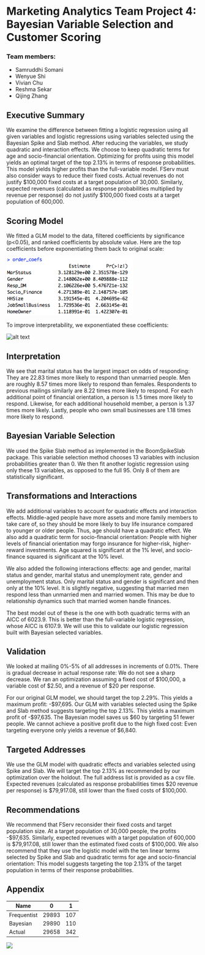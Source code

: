 # Marketing Analytics Team Project 4: Bayesian Variable Selection and Customer Scoring

### Team members:
  * Samruddhi Somani
  * Wenyue Shi
  * Vivian Chu
  * Reshma Sekar
  * Qijing Zhang

## Executive Summary

We examine the difference between fitting a logistic regression using all given variables and logistic regressions using variables selected using the Bayesian Spike and Slab method. After reducing the variables, we study quadratic and interaction effects. We choose to keep quadratic terms for age and socio-financial orientation. Optimizing for profits using this model yields an optimal target of the top 2.13% in terms of response probabilities. This model yields higher profits than the full-variable model. FServ must also consider ways to reduce their fixed costs. Actual revenues do not justify \$100,000 fixed costs at a target population of 30,000. Similarly, expected revenues (calculated as response probabilities multiplied by revenue per response) do not justify \$100,000 fixed costs at a target population of 600,000.

## Scoring Model

We fitted a GLM model to the data, filtered coefficients by significance (p<0.05), and ranked coefficients by absolute value. Here are the top coefficients before exponentiating them back to original scale:

![alt text](coef.png)

To improve interpretability, we exponentiated these coefficients:

![alt text](https://github.com/samruddhisomani/MKT4/blob/master/exp_coef.png "Exp Coefficients")

## Interpretation

We see that marital status has the largest impact on odds of responding: They are 22.83 times more likely to respond than unmarried people.  Men are roughly 8.57 times more likely to respond than females. Respondents to previous mailings similarly are 8.22 times more likely to respond. For each additional point of financial orientation, a person is 1.5 times more likely to respond. Likewise, for each additional household member, a person is 1.37 times more likely. Lastly, people who own small businesses are 1.18 times more likely to respond.

## Bayesian Variable Selection

We used the Spike Slab method as implemented in the BoomSpikeSlab package. This variable selection method chooses 13 variables with inclusion probabilities greater than 0. We then fit another logistic regression using only these 13 variables, as opposed to the full 95. Only 8 of them are statistically significant.

## Transformations and Interactions
We add additional variables to account for quadratic effects and interaction effects. Middle-aged people have more assets and more family members to take care of, so they should be more likely to buy life insurance compared to younger or older people. Thus, age should have a quadratic effect. We also add a quadratic term for socio-financial orientation: People with higher levels of financial orientation may forgo insurance for higher-risk, higher-reward investments. Age squared is significant at the 1% level, and socio-finance squared is significant at the 10% level.

We also added the following interactions effects: age and gender, marital status and gender, marital status and unemployment rate, gender and unemployment status. Only marital status and gender is significant and then only at the 10% level. It is slightly negative, suggesting that married men respond less than unmarried men and married women. This may be due to relationship dynamics such that married women handle finances.

The best model out of these is the one with both quadratic terms with an AICC of 6023.9. This is better than the full-variable logistic regression, whose AICC is 6107.9. We will use this to validate our logistic regression built with Bayesian selected variables.

## Validation

We looked at mailing 0%-5% of all addresses in increments of 0.01%. There is gradual decrease in actual response rate: We do not see a sharp decrease.  We ran an optimization assuming a fixed cost of \$100,000, a variable cost of \$2.50, and a revenue of \$20 per response.

For our original GLM model, we should target the top 2.29%. This yields a maximum profit: -\$97,695. Our GLM with variables selected using the Spike and Slab method suggests targeting the top 2.13%. This yields a maximum profit of -\$97,635. The Bayesian model saves us \$60 by targeting 51 fewer people. We cannot achieve a positive profit due to the high fixed cost: Even targeting everyone only yields a revenue of \$6,840.

## Targeted Addresses

We use the GLM model with quadratic effects and variables selected using Spike and Slab. We will target the top 2.13% as recommended by our optimization over the holdout. The full address list is provided as a csv file. Expected revenues (calculated as response probabilities times \$20 revenue per response) is \$79,917.08, still lower than the fixed costs of \$100,000.

## Recommendations

We recommend that FServ reconsider their fixed costs and target population size. At a target population of 30,000 people, the profits -\$97,635. Similarly, expected revenues with a target population of 600,000 is \$79,917.08, still lower than the estimated fixed costs of \$100,000. We also recommend that they use the logistic model with the ten linear terms selected by Spike and Slab and quadratic terms for age and socio-financial orientation: This model suggests targeting the top 2.13% of the target population in terms of their response probabilities.

## Appendix

Name|0|1|  
--|--|--|   
Frequentist|29893|107
Bayesian|29890|110
Actual|29658|342

![](RRvP.png)

